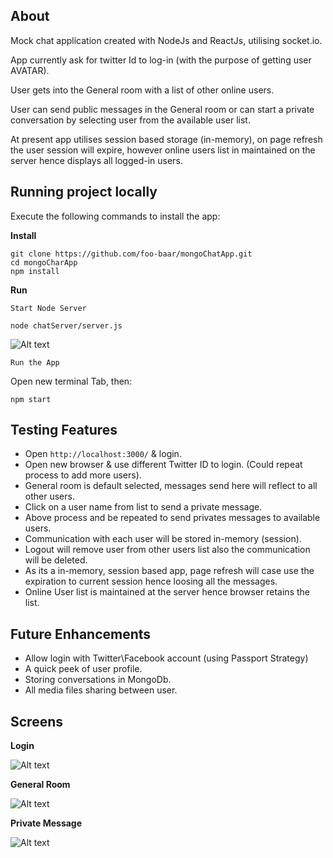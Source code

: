 
## About

Mock chat application created with NodeJs and ReactJs, utilising socket.io.

App currently ask for twitter Id to log-in (with the purpose of getting user AVATAR).

User gets into the General room with a list of other online users.

User can send public messages in the General room or can start a private conversation by selecting user from the available user list.

At present app utilises session based storage (in-memory), on page refresh the user session will expire, however online users list in maintained on the server hence displays all logged-in users.

## Running project locally

Execute the following commands to install the app:

**Install**

```
git clone https://github.com/foo-baar/mongoChatApp.git
cd mongoCharApp
npm install
```

**Run**

`Start Node Server`

```
node chatServer/server.js
```

![Alt text](https://user-images.githubusercontent.com/13655874/31836824-355fc3b4-b5f4-11e7-9312-0ae5779949d7.png)


`Run the App`

Open new terminal Tab, then:

```
npm start
```

## Testing Features

- Open `http://localhost:3000/` & login.
- Open new browser & use different Twitter ID to login. (Could repeat process to add more users).
- General room is default selected, messages send here will reflect to all other users.
- Click on a user name from list to send a private message.
- Above process and be repeated to send privates messages to available users.
- Communication with each user will be stored in-memory (session).
- Logout will remove user from other users list also the communication will be deleted.
- As its a in-memory, session based app, page refresh will case use the expiration to current session hence loosing all the messages.
- Online User list is maintained at the server hence browser retains the list.

## Future Enhancements

- Allow login with Twitter\Facebook account (using Passport Strategy)
- A quick peek of user profile.
- Storing conversations in MongoDb.
- All media files sharing between user.


## Screens

**Login**

![Alt text](https://user-images.githubusercontent.com/13655874/31836871-6704bf32-b5f4-11e7-8bfa-8e30ff882bb3.png)

**General Room**

![Alt text](https://user-images.githubusercontent.com/13655874/31836909-89931a76-b5f4-11e7-8efa-4f8934613071.png)

**Private Message**

![Alt text](https://user-images.githubusercontent.com/13655874/31837030-e601f82c-b5f4-11e7-93ec-7488cb71f0d0.png)